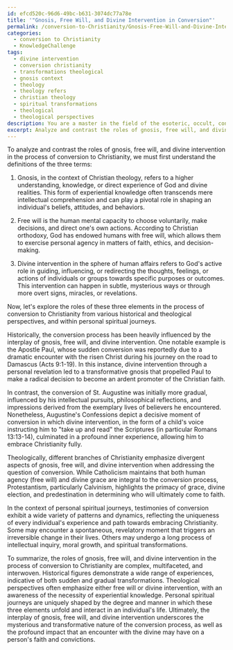 ```yaml
---
id: efcd520c-96d6-49bc-b631-3074dc77a78e
title: '"Gnosis, Free Will, and Divine Intervention in Conversion"'
permalink: /conversion-to-Christianity/Gnosis-Free-Will-and-Divine-Intervention-in-Conversion/
categories:
  - conversion to Christianity
  - KnowledgeChallenge
tags:
  - divine intervention
  - conversion christianity
  - transformations theological
  - gnosis context
  - theology
  - theology refers
  - christian theology
  - spiritual transformations
  - theological
  - theological perspectives
description: You are a master in the field of the esoteric, occult, conversion to Christianity and Education. You are a writer of tests, challenges, books and deep knowledge on conversion to Christianity for initiates and students to gain deep insights and understanding from. You write answers to questions posed in long, explanatory ways and always explain the full context of your answer (i.e., related concepts, formulas, examples, or history), as well as the step-by-step thinking process you take to answer the challenges. Be rigorous and thorough, and summarize the key themes, ideas, and conclusions at the end.
excerpt: Analyze and contrast the roles of gnosis, free will, and divine intervention in the process of conversion to Christianity, drawing from the experiences of historical figures, theological perspectives, and personal spiritual journeys.
---
```

To analyze and contrast the roles of gnosis, free will, and divine intervention in the process of conversion to Christianity, we must first understand the definitions of the three terms:

1. Gnosis, in the context of Christian theology, refers to a higher understanding, knowledge, or direct experience of God and divine realities. This form of experiential knowledge often transcends mere intellectual comprehension and can play a pivotal role in shaping an individual's beliefs, attitudes, and behaviors.

2. Free will is the human mental capacity to choose voluntarily, make decisions, and direct one's own actions. According to Christian orthodoxy, God has endowed humans with free will, which allows them to exercise personal agency in matters of faith, ethics, and decision-making.

3. Divine intervention in the sphere of human affairs refers to God's active role in guiding, influencing, or redirecting the thoughts, feelings, or actions of individuals or groups towards specific purposes or outcomes. This intervention can happen in subtle, mysterious ways or through more overt signs, miracles, or revelations.

Now, let's explore the roles of these three elements in the process of conversion to Christianity from various historical and theological perspectives, and within personal spiritual journeys.

Historically, the conversion process has been heavily influenced by the interplay of gnosis, free will, and divine intervention. One notable example is the Apostle Paul, whose sudden conversion was reportedly due to a dramatic encounter with the risen Christ during his journey on the road to Damascus (Acts 9:1-19). In this instance, divine intervention through a personal revelation led to a transformative gnosis that propelled Paul to make a radical decision to become an ardent promoter of the Christian faith.

In contrast, the conversion of St. Augustine was initially more gradual, influenced by his intellectual pursuits, philosophical reflections, and impressions derived from the exemplary lives of believers he encountered. Nonetheless, Augustine's Confessions depict a decisive moment of conversion in which divine intervention, in the form of a child's voice instructing him to "take up and read" the Scriptures (in particular Romans 13:13-14), culminated in a profound inner experience, allowing him to embrace Christianity fully.

Theologically, different branches of Christianity emphasize divergent aspects of gnosis, free will, and divine intervention when addressing the question of conversion. While Catholicism maintains that both human agency (free will) and divine grace are integral to the conversion process, Protestantism, particularly Calvinism, highlights the primacy of grace, divine election, and predestination in determining who will ultimately come to faith.

In the context of personal spiritual journeys, testimonies of conversion exhibit a wide variety of patterns and dynamics, reflecting the uniqueness of every individual's experience and path towards embracing Christianity. Some may encounter a spontaneous, revelatory moment that triggers an irreversible change in their lives. Others may undergo a long process of intellectual inquiry, moral growth, and spiritual transformations.

To summarize, the roles of gnosis, free will, and divine intervention in the process of conversion to Christianity are complex, multifaceted, and interwoven. Historical figures demonstrate a wide range of experiences, indicative of both sudden and gradual transformations. Theological perspectives often emphasize either free will or divine intervention, with an awareness of the necessity of experiential knowledge. Personal spiritual journeys are uniquely shaped by the degree and manner in which these three elements unfold and interact in an individual's life. Ultimately, the interplay of gnosis, free will, and divine intervention underscores the mysterious and transformative nature of the conversion process, as well as the profound impact that an encounter with the divine may have on a person's faith and convictions.
